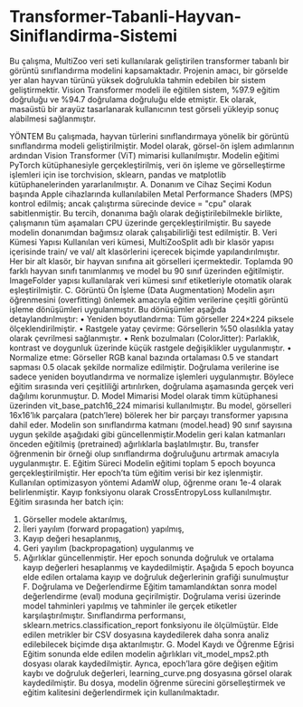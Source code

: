 # Transformer-Tabanli-Hayvan-Siniflandirma-Sistemi

Bu çalışma, MultiZoo veri seti
kullanılarak geliştirilen transformer tabanlı bir
görüntü sınıflandırma modelini kapsamaktadır.
Projenin amacı, bir görselde yer alan hayvan
türünü yüksek doğrulukla tahmin edebilen bir
sistem geliştirmektir. Vision Transformer modeli
ile eğitilen sistem, %97.9 eğitim doğruluğu ve
%94.7 doğrulama doğruluğu elde etmiştir. Ek
olarak, masaüstü bir arayüz tasarlanarak
kullanıcının test görseli yükleyip sonuç
alabilmesi sağlanmıştır.

YÖNTEM
Bu çalışmada, hayvan türlerini sınıflandırmaya
yönelik bir görüntü sınıflandırma modeli
geliştirilmiştir. Model olarak, görsel-ön işlem
adımlarının ardından Vision Transformer (ViT)
mimarisi kullanılmıştır. Modelin eğitimi PyTorch
kütüphanesiyle gerçekleştirilmiş, veri ön işleme ve
görselleştirme işlemleri için ise torchvision, sklearn,
pandas ve matplotlib kütüphanelerinden
yararlanılmıştır.
A. Donanım ve Cihaz Seçimi
Kodun başında Apple cihazlarında kullanılabilen
Metal Performance Shaders (MPS) kontrol edilmiş;
ancak çalıştırma sürecinde device = "cpu" olarak
sabitlenmiştir. Bu tercih, donanıma bağlı olarak
değiştirilebilmekle birlikte, çalışmanın tüm
aşamaları CPU üzerinde gerçekleştirilmiştir. Bu
sayede modelin donanımdan bağımsız olarak
çalışabilirliği test edilmiştir.
B. Veri Kümesi Yapısı
Kullanılan veri kümesi, MultiZooSplit adlı bir
klasör yapısı içerisinde train/ ve val/ alt klasörlerini
içerecek biçimde yapılandırılmıştır. Her bir alt
klasör, bir hayvan sınıfına ait görselleri
içermektedir. Toplamda 90 farklı hayvan sınıfı
tanımlanmış ve model bu 90 sınıf üzerinden
eğitilmiştir. ImageFolder yapısı kullanılarak veri
kümesi sınıf etiketleriyle otomatik olarak
eşleştirilmiştir.
C. Görüntü Ön İşleme (Data Augmentation)
Modelin aşırı öğrenmesini (overfitting) önlemek
amacıyla eğitim verilerine çeşitli görüntü işleme
dönüşümleri uygulanmıştır. Bu dönüşümler aşağıda
detaylandırılmıştır:
• Yeniden boyutlandırma: Tüm
görseller 224×224 piksele ölçeklendirilmiştir.
• Rastgele yatay çevirme: Görsellerin
%50 olasılıkla yatay olarak çevrilmesi sağlanmıştır.
• Renk bozulmaları (ColorJitter):
Parlaklık, kontrast ve doygunluk üzerinde küçük
rastgele değişiklikler uygulanmıştır.
• Normalize etme: Görseller RGB
kanal bazında ortalaması 0.5 ve standart sapması
0.5 olacak şekilde normalize edilmiştir.
Doğrulama verilerine ise sadece yeniden
boyutlandırma ve normalize işlemleri
uygulanmıştır. Böylece eğitim sırasında veri
çeşitliliği artırılırken, doğrulama aşamasında gerçek
veri dağılımı korunmuştur.
D. Model Mimarisi
Model olarak timm kütüphanesi üzerinden
vit_base_patch16_224 mimarisi kullanılmıştır. Bu
model, görselleri 16x16’lık parçalara (patch’lere)
bölerek her bir parçayı transformer yapısına dahil
eder. Modelin son sınıflandırma katmanı
(model.head) 90 sınıf sayısına uygun şekilde
aşağıdaki gibi güncellenmiştir.Modelin geri kalan
katmanları önceden eğitilmiş (pretrained)
ağırlıklarla başlatılmıştır. Bu, transfer öğrenmenin
bir örneği olup sınıflandırma doğruluğunu artırmak
amacıyla uygulanmıştır.
E. Eğitim Süreci
Modelin eğitimi toplam 5 epoch boyunca
gerçekleştirilmiştir. Her epoch’ta tüm eğitim verisi
bir kez işlenmiştir. Kullanılan optimizasyon
yöntemi AdamW olup, öğrenme oranı 1e-4 olarak
belirlenmiştir. Kayıp fonksiyonu olarak
CrossEntropyLoss kullanılmıştır. Eğitim sırasında
her batch için:
1. Görseller modele aktarılmış,
2. İleri yayılım (forward propagation)
yapılmış,
3. Kayıp değeri hesaplanmış,
4. Geri yayılım (backpropagation)
uygulanmış ve
5. Ağırlıklar güncellenmiştir.
Her epoch sonunda doğruluk ve ortalama kayıp
değerleri hesaplanmış ve kaydedilmiştir. Aşağıda 5
epoch boyunca elde edilen ortalama kayıp ve
doğruluk değerlerinin grafiği sunulmuştur
F. Doğrulama ve Değerlendirme
Eğitim tamamlandıktan sonra model değerlendirme
(eval) moduna geçirilmiştir. Doğrulama verisi
üzerinde model tahminleri yapılmış ve tahminler ile
gerçek etiketler karşılaştırılmıştır. Sınıflandırma
performansı, sklearn.metrics.classification_report
fonksiyonu ile ölçülmüştür. Elde edilen metrikler
bir CSV dosyasına kaydedilerek daha sonra analiz
edilebilecek biçimde dışa aktarılmıştır.
G. Model Kaydı ve Öğrenme Eğrisi
Eğitim sonunda elde edilen modelin ağırlıkları
vit_model_mps2.pth dosyası olarak kaydedilmiştir.
Ayrıca, epoch’lara göre değişen eğitim kaybı ve
doğruluk değerleri, learning_curve.png dosyasına
görsel olarak kaydedilmiştir. Bu dosya, modelin
öğrenme sürecini görselleştirmek ve eğitim
kalitesini değerlendirmek için kullanılmaktadır.
